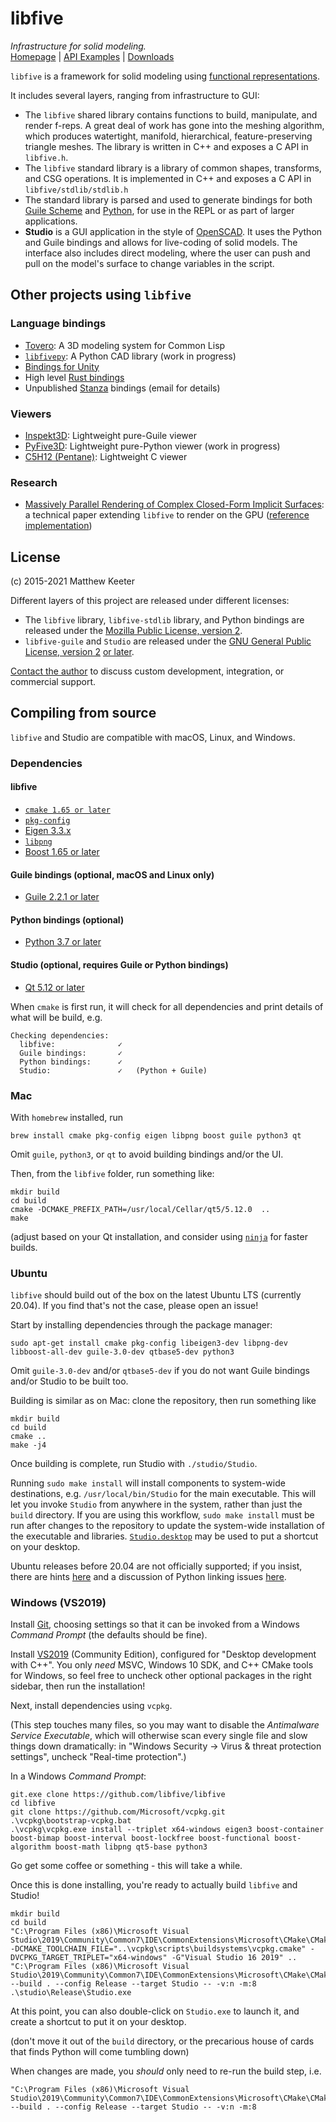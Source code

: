 # libfive
*Infrastructure for solid modeling.*  
[Homepage](https://libfive.com) | [API Examples](https://libfive.com/examples) | [Downloads](https://libfive.com/download)

`libfive` is a framework for solid modeling using
[functional representations](https://en.wikipedia.org/wiki/Function_representation).

It includes several layers, ranging from infrastructure to GUI:

- The `libfive` shared library contains functions to build, manipulate, and render f-reps.
A great deal of work has gone into the meshing algorithm,
which produces watertight, manifold,
hierarchical, feature-preserving triangle meshes.
The library is written in C++ and exposes a C API in `libfive.h`.
- The `libfive` standard library is a library of common shapes, transforms, and CSG operations.
  It is implemented in C++ and exposes a C API in `libfive/stdlib/stdlib.h`
- The standard library is parsed and used to generate bindings for both
  [Guile Scheme](https://www.gnu.org/software/guile/)
  and [Python](https://python.org),
  for use in the REPL or as part of larger applications.
- **Studio** is a GUI application in the style of
[OpenSCAD](http://www.openscad.org/).
It uses the Python and Guile bindings and allows for live-coding of solid models.
The interface also includes direct modeling,
where the user can push and pull on the model's surface
to change variables in the script.

## Other projects using `libfive`
### Language bindings
- [Tovero](https://gitlab.com/kavalogic-inc/tovero): A 3D modeling system for Common Lisp
- [`libfivepy`](https://gitlab.com/rcmz0/libfivepy): A Python CAD library (work in progress)
- [Bindings for Unity](https://github.com/zalo/libfive-unity)
- High level [Rust bindings](https://crates.io/crates/libfive)
- Unpublished [Stanza](http://lbstanza.org/) bindings (email for details)

### Viewers
- [Inspekt3D](https://gitlab.com/kavalogic-inc/inspekt3d): Lightweight pure-Guile viewer
- [PyFive3D](https://gitlab.com/kavalogic-inc/pyfive3d): Lightweight pure-Python viewer (work in progress)
- [C5H12 (Pentane)](https://gitlab.com/kavalogic-inc/C5H12): Lightweight C viewer

### Research
- [Massively Parallel Rendering of Complex Closed-Form Implicit Surfaces](https://www.mattkeeter.com/research/mpr/):
  a technical paper extending `libfive` to render on the GPU
  ([reference implementation](https://github.com/mkeeter/mpr/))

## License
(c) 2015-2021 Matthew Keeter

Different layers of this project are released under different licenses:
- The `libfive` library, `libfive-stdlib` library, and Python bindings
  are released under the
  [Mozilla Public License, version 2](https://www.mozilla.org/en-US/MPL/2.0/).
- `libfive-guile` and `Studio` are released under the
  [GNU General Public License, version 2](https://www.gnu.org/licenses/old-licenses/gpl-2.0-standalone.html)
  [or later](https://www.gnu.org/licenses/gpl-3.0-standalone.html).

[Contact the author](matt.j.keeter@gmail.com)
to discuss custom development, integration,
or commercial support.

## Compiling from source
`libfive` and Studio are compatible with macOS, Linux, and Windows.

### Dependencies
#### libfive
- [`cmake 1.65 or later`](https://cmake.org/)
- [`pkg-config`](https://www.freedesktop.org/wiki/Software/pkg-config/)
- [Eigen 3.3.x](http://eigen.tuxfamily.org/index.php?title=Main_Page)
- [`libpng`](http://www.libpng.org/pub/png/libpng.html)
- [Boost 1.65 or later](https://www.boost.org)

#### Guile bindings (optional, macOS and Linux only)
- [Guile 2.2.1 or later](https://www.gnu.org/software/guile/)

#### Python bindings (optional)
- [Python 3.7 or later](https://www.python.org/)

#### Studio (optional, requires Guile or Python bindings)
- [Qt 5.12 or later](https://www.qt.io)

When `cmake` is first run,
it will check for all dependencies and print details of what
will be build, e.g.

```
Checking dependencies:
  libfive:              ✓
  Guile bindings:       ✓
  Python bindings:      ✓
  Studio:               ✓   (Python + Guile)
```

### Mac
With `homebrew` installed, run
```
brew install cmake pkg-config eigen libpng boost guile python3 qt
```
Omit `guile`, `python3`, or `qt` to avoid building bindings and/or the UI.

Then, from the `libfive` folder, run something like:
```
mkdir build
cd build
cmake -DCMAKE_PREFIX_PATH=/usr/local/Cellar/qt5/5.12.0  ..
make
```
(adjust based on your Qt installation,
and consider using [`ninja`](https://ninja-build.org/) for faster builds.

### Ubuntu
`libfive` should build out of the box on the latest Ubuntu LTS
(currently 20.04).  If you find that's not the case, please open an issue!

Start by installing dependencies through the package manager:
```
sudo apt-get install cmake pkg-config libeigen3-dev libpng-dev libboost-all-dev guile-3.0-dev qtbase5-dev python3
```
Omit `guile-3.0-dev` and/or `qtbase5-dev` if you do not want Guile bindings and/or Studio to be built too.

Building is similar as on Mac: clone the repository, then run something like
```
mkdir build
cd build
cmake ..
make -j4
```

Once building is complete, run Studio with `./studio/Studio`.

Running `sudo make install` will install components to system-wide destinations,
e.g. `/usr/local/bin/Studio` for the main executable.
This will let you invoke `Studio` from anywhere in the system,
rather than just the `build` directory.
If you are using this workflow,
`sudo make install` must be run after changes to the repository
to update the system-wide installation of the executable and libraries.
[`Studio.desktop`](https://github.com/libfive/libfive/blob/master/studio/deploy/linux/Studio.desktop)
may be used to put a shortcut on your desktop.

Ubuntu releases before 20.04 are not officially supported;
if you insist,
there are hints [here](https://github.com/libfive/libfive/blob/b4e0e0bbf8c740a313754062a205a98ac336a19c/README.md#before-2004)
and a discussion of Python linking issues [here](https://github.com/libfive/libfive/issues/408).

### Windows (VS2019)
Install [Git](https://git-scm.com/download/win),
choosing settings so that it can be invoked from a Windows _Command Prompt_
(the defaults should be fine).

Install [VS2019](https://visualstudio.microsoft.com/vs/) (Community Edition),
configured for "Desktop development with C++".
You only _need_ MSVC, Windows 10 SDK, and C++ CMake tools for Windows,
so feel free to uncheck other optional packages in the right sidebar,
then run the installation!

Next, install dependencies using `vcpkg`.

(This step touches many files, so you may want to disable the
_Antimalware Service Executable_,
which will otherwise scan every single file and slow things down dramatically:
in "Windows Security → Virus & threat protection settings",
uncheck "Real-time protection".)

In a Windows _Command Prompt_:
```
git.exe clone https://github.com/libfive/libfive
cd libfive
git clone https://github.com/Microsoft/vcpkg.git
.\vcpkg\bootstrap-vcpkg.bat
.\vcpkg\vcpkg.exe install --triplet x64-windows eigen3 boost-container boost-bimap boost-interval boost-lockfree boost-functional boost-algorithm boost-math libpng qt5-base python3
```
Go get some coffee or something - this will take a while.

Once this is done installing,
you're ready to actually build `libfive` and Studio!
```
mkdir build
cd build
"C:\Program Files (x86)\Microsoft Visual Studio\2019\Community\Common7\IDE\CommonExtensions\Microsoft\CMake\CMake\bin\cmake.exe" -DCMAKE_TOOLCHAIN_FILE="..\vcpkg\scripts\buildsystems\vcpkg.cmake" -DVCPKG_TARGET_TRIPLET="x64-windows" -G"Visual Studio 16 2019" ..
"C:\Program Files (x86)\Microsoft Visual Studio\2019\Community\Common7\IDE\CommonExtensions\Microsoft\CMake\CMake\bin\cmake.exe" --build . --config Release --target Studio -- -v:n -m:8
.\studio\Release\Studio.exe
```

At this point, you can also double-click on `Studio.exe` to launch it,
and create a shortcut to put it on your desktop.

(don't move it out of the `build` directory,
or the precarious house of cards that finds Python will come tumbling down)

When changes are made, you _should_ only need to re-run the build step, i.e.
```
"C:\Program Files (x86)\Microsoft Visual Studio\2019\Community\Common7\IDE\CommonExtensions\Microsoft\CMake\CMake\bin\cmake.exe" --build . --config Release --target Studio -- -v:n -m:8
```
